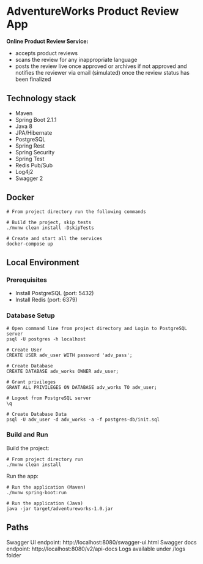 # AdventureWorks Product Review App
**Online Product Review Service:**
 - accepts product reviews
 - scans the review for any inappropriate language
 - posts the review live once approved or archives if not approved and notifies the reviewer via email (simulated) once
 the review status has been finalized

## Technology stack
 - Maven
 - Spring Boot 2.1.1
 - Java 8
 - JPA/Hibernate
 - PostgreSQL
 - Spring Rest
 - Spring Security
 - Spring Test
 - Redis Pub/Sub 
 - Log4j2
 - Swagger 2
 
## Docker
```
# From project directory run the following commands

# Build the project, skip tests
./mvnw clean install -DskipTests

# Create and start all the services
docker-compose up
```

## Local Environment
### Prerequisites
 - Install PostgreSQL (port: 5432)
 - Install Redis (port: 6379)
 
### Database Setup
```
# Open command line from project directory and Login to PostgreSQL server
psql -U postgres -h localhost

# Create User
CREATE USER adv_user WITH password 'adv_pass';

# Create Database
CREATE DATABASE adv_works OWNER adv_user;

# Grant privileges
GRANT ALL PRIVILEGES ON DATABASE adv_works TO adv_user;

# Logout from PostgreSQL server
\q

# Create Database Data
psql -U adv_user -d adv_works -a -f postgres-db/init.sql
```

### Build and Run
Build the project:
```
# From project directory run
./mvnw clean install
 ```

Run the app:
```
# Run the application (Maven)
./mvnw spring-boot:run

# Run the application (Java)
java -jar target/adventureworks-1.0.jar
```

## Paths
Swagger UI endpoint: http://localhost:8080/swagger-ui.html
Swagger docs endpoint: http://localhost:8080/v2/api-docs
Logs available under /logs folder